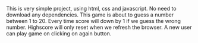 This is very simple project, using html, css and javascript.
No need to download any dependencies. 
This game is about to guess a number between 1 to 20. Every time score will down by 1 if we guess the wrong number. 
Highscore will only reset when we refresh the browser. 
A new user can play game on clicking on again button. 
